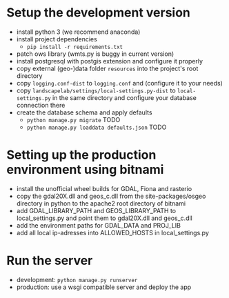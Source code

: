 # Setup the development version

* install python 3 (we recommend anaconda)
* install project dependencies
  * `pip install -r requirements.txt`
* patch ows library (wmts.py is buggy in current version)
* install postgresql with postgis extension and configure it properly
* copy external (geo-)data folder `resources` into the project's root directory
* copy `logging.conf-dist` to `logging.conf` and (configure it to your needs)
* copy `landscapelab/settings/local-settings.py-dist` to `local-settings.py` in the same directory and configure your database connection there
* create the database schema and apply defaults
  * `python manage.py migrate` TODO
  * `python manage.py loaddata defaults.json` TODO
  
# Setting up the production environment using bitnami

* install the unofficial wheel builds for GDAL, Fiona and rasterio
* copy the gdal20X.dll and geos_c.dll from the site-packages/osgeo directory in python to the apache2 root directory of bitnami
* add GDAL_LIBRARY_PATH and GEOS_LIBRARY_PATH to local_settings.py and point them to gdal20X.dll and geos_c.dll
* add the environment paths for GDAL_DATA and PROJ_LIB
* add all local ip-adresses into ALLOWED_HOSTS in local_settings.py

# Run the server
* development: `python manage.py runserver`
* production: use a wsgi compatible server and deploy the app
